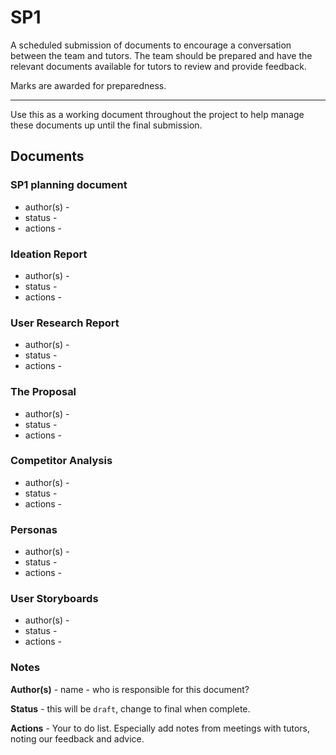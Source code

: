 # SP1

A scheduled submission of documents to encourage a conversation between the team and tutors. The team should be prepared and have the relevant documents available for tutors to review and provide feedback.

Marks are awarded for preparedness.

---

Use this as a working document throughout the project to help manage these documents up until the final submission.

## Documents

### SP1 planning document

- author(s) -
- status -
- actions -

### Ideation Report

- author(s) -
- status -
- actions -

### User Research Report

- author(s) -
- status -
- actions -

### The Proposal

- author(s) -
- status -
- actions -

### Competitor Analysis

- author(s) -
- status -
- actions -

### Personas

- author(s) -
- status -
- actions -

### User Storyboards

- author(s) -
- status -
- actions -

### Notes

**Author(s)** - name - who is responsible for this document?

**Status** - this will be `draft`, change to final when complete.

**Actions** - Your to do list. Especially add notes from meetings with tutors, noting our feedback and advice.
